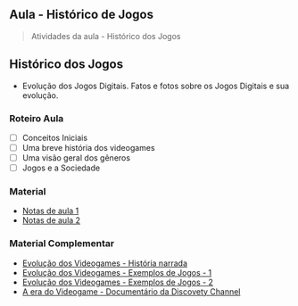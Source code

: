 ## Aula - Histórico de Jogos

> Atividades da aula - Histórico dos Jogos

## Histórico dos Jogos

- Evolução dos Jogos Digitais. Fatos e fotos sobre os Jogos Digitais e sua evolução.

### Roteiro Aula
- [ ] Conceitos Iniciais
- [ ] Uma breve história dos videogames
- [ ] Uma visão geral dos gêneros
- [ ] Jogos e a Sociedade

### Material
- [Notas de aula 1](/documentos/historico_jogos_completo.pdf)
- [Notas de aula 2](/documentos/historico_jogos_com_video.pdf)


### Material Complementar
- [Evolução dos Videogames - História narrada](https://www.youtube.com/watch?v=9CJqu8Doxok&t=123s)
- [Evolução dos Videogames - Exemplos de Jogos - 1](https://www.youtube.com/watch?v=IsPPWWlV-T8)
- [Evolução dos Videogames - Exemplos de Jogos - 2](https://www.youtube.com/watch?v=ROjqn1g4Nxk)
- [A era do Videogame - Documentário da Discovety Channel](https://www.youtube.com/watch?v=KzTpNEAfEWg)
